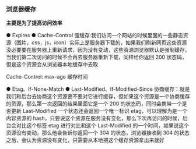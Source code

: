 ### 浏览器缓存

**主要是为了提高访问效率**

● Expires
● Cache-Control
强缓存:我们访问一个网站的时候里面的一些静态资源（图片，css，js，icon）实际上是服务器下载的，如果我们刷新网页这些资源没必要要在服务器上重新请求，因为没有变动，这些资源浏览器默认是强制缓存，当我们第二次访问的时候不会再去服务器重新下载，同样给你返回 200 状态码，但是这个资源会从浏览器本地缓存中去取

Cache-Control: max-age 缓存时间


● Etag、If-None-Match
● Last-Modified、If-Modified-Since
协商缓存：就是我们和后台去协商这个资源要不要对它进行缓存，但如果这个资源是一个协商缓存的资源，那么第一次返回的结果里面它是一个 200 的状态码，同时会携带一个是否更新 Last-Modified 一个状态还会返回一个唯一标识 etag，可以理解为是一个内容资源的 hash，只要说这个资源在服务没有变化，那么下次再访问的时候，后台会对比这个标签 etag 进行对比和这个 Last-Modified 的一个时间，如果说这个资源没有变动，那么他会告诉你返回一个 304 的状态，浏览器接收到 304 的状态之后，会认为资源没有变化，只需要从本地把这个缓存资源拿出来就好

